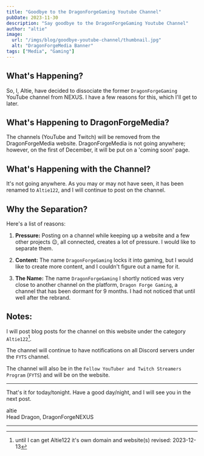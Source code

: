 ```yaml
---
title: "Goodbye to the DragonForgeGaming Youtube Channel"
pubDate: 2023-11-30
description: "Say goodbye to the DragonForgeGaming Youtube Channel"
author: "altie"
image:
  url: "/imgs/blog/goodbye-youtube-channel/thumbnail.jpg"
  alt: "DragonForgeMedia Banner"
tags: ["Media", "Gaming"]
---
```


## **What's Happening?**
So, I, Altie, have decided to dissociate the former `DragonForgeGaming` YouTube channel from NEXUS. I have a few reasons for this, which I'll get to later.

## **What's Happening to DragonForgeMedia?**
The channels (YouTube and Twitch) will be removed from the DragonForgeMedia website. DragonForgeMedia is not going anywhere; however, on the first of December, it will be put on a 'coming soon' page.

## **What's Happening with the Channel?**
It's not going anywhere. As you may or may not have seen, it has been renamed to `Altie122`, and I will continue to post on the channel.

## **Why the Separation?**
Here's a list of reasons:

1. **Pressure:** Posting on a channel while keeping up a website and a few other projects 😉, all connected, creates a lot of pressure. I would like to separate them.
  
2. **Content:** The name `DragonForgeGaming` locks it into gaming, but I would like to create more content, and I couldn't figure out a name for it.
  
3. **The Name:** The name `DragonForgeGaming` I shortly noticed was very close to another channel on the platform, `Dragon Forge Gaming`, a channel that has been dormant for 9 months. I had not noticed that until well after the rebrand.

## **Notes:**
I will post blog posts for the channel on this website under the category `Altie122`[^1].

The channel will continue to have notifications on all Discord servers under the `FYTS` channel.

The channel will also be in the `Fellow YouTuber and Twitch Streamers Program` (`FYTS`) and will be on the website.

---

That's it for today/tonight. Have a good day/night, and I will see you in the next post.

altie  
Head Dragon, DragonForgeNEXUS

---
[^1]: until I can get Altie122 it's own domain and website(s)
revised: 
2023-12-13